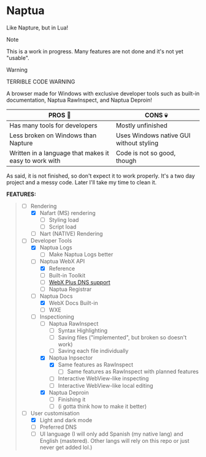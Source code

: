 # Naptua
Like Napture, but in Lua!

> [!NOTE]
> This is a work in progress. Many features are not done and it's not yet "usable".

> [!WARNING]
> TERRIBLE CODE WARNING

A browser made for Windows with exclusive developer tools such as built-in documentation, Naptua RawInspect, and Naptua Deproin!

| PROS 🙂 | CONS 💀 |
| ---- | ---- |
| Has many tools for developers | Mostly unfinished |
| Less broken on Windows than Napture | Uses Windows native GUI without styling |
| Written in a language that makes it easy to work with | Code is not so good, though |

As said, it is not finished, so don't expect it to work properly. It's a two day project and a messy code. Later I'll take my time to clean it.

**FEATURES:**

> - [ ] Rendering
>     - [X] Nafart (MS) rendering
>         - [ ] Styling load
>         - [ ] Script load
>     - [ ] Nart (NATIVE) Rendering
> - [ ] Developer Tools
>     - [X] Naptua Logs
>         - [ ] Make Naptua Logs better
>     - [ ] Naptua WebX API
>         - [X] Reference
>         - [ ] Built-in Toolkit
>         - [ ] [WebX Plus DNS support](https://github.com/webx-plus)
>         - [ ] Naptua Registrar
>     - [ ] Naptua Docs
>         - [X] WebX Docs Built-in
>         - [ ] WXE
>     - [ ] Inspectioning
>         - [ ] Naptua RawInspect
>             - [ ] Syntax Highlighting
>             - [ ] Saving files ("implemented", but broken so doesn't work)
>             - [ ] Saving each file individually
>         - [X] Naptua Inpsector
>             - [X] Same features as RawInspect
>               - [ ] Same features as RawInspect with planned features
>             - [ ] Interactive WebView-like inspecting
>             - [ ] Interactive WebView-like local editing
>         - [X] Naptua Deproin
>             - [ ] Finishing it
>             - [ ] (i gotta think how to make it better)
> - [ ] User customisation
>     - [X] Light and dark mode
>     - [ ] Preferred DNS
>     - [ ] UI language (I will only add Spanish (my native lang) and English (mastered). Other langs will rely on this repo or just never get added lol.)
